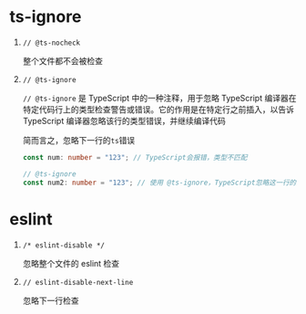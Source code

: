 # ts-ignore

1. `// @ts-nocheck`

   整个文件都不会被检查

2. `// @ts-ignore`

   `// @ts-ignore` 是 TypeScript 中的一种注释，用于忽略 TypeScript 编译器在特定代码行上的类型检查警告或错误。它的作用是在特定行之前插入，以告诉 TypeScript 编译器忽略该行的类型错误，并继续编译代码

   简而言之，忽略下一行的`ts`错误

   ```typescript
   const num: number = "123"; // TypeScript会报错，类型不匹配
   
   // @ts-ignore
   const num2: number = "123"; // 使用 @ts-ignore，TypeScript忽略这一行的类型错误
   ```




# eslint

1. `/* eslint-disable */`

   忽略整个文件的 eslint 检查

2. `// eslint-disable-next-line`

   忽略下一行检查
